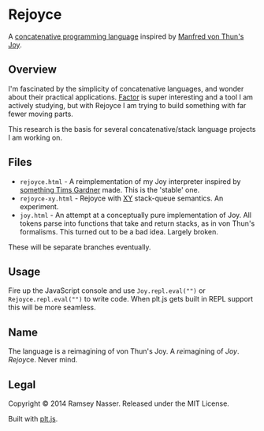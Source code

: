 Rejoyce
=======
A [concatenative programming language](http://en.wikipedia.org/wiki/Concatenative_programming_language) inspired by [Manfred von Thun's Joy](http://en.wikipedia.org/wiki/Joy_(programming_language)).

Overview
--------
I'm fascinated by the simplicity of concatenative languages, and wonder about their practical applications. [Factor](http://factorcode.org/) is super interesting and a tool I am actively studying, but with Rejoyce I am trying to build something with far fewer moving parts.

This research is the basis for several concatenative/stack language projects I am working on.

Files
-----
* `rejoyce.html` - A reimplementation of my Joy interpreter inspired by [something Tims Gardner](http://timsgardner.com/) made. This is the 'stable' one.
* `rejoyce-xy.html` - Rejoyce with [XY](http://nsl.com/k/xy/xy.htm) stack-queue semantics. An experiment.
* `joy.html` - An attempt at a conceptually pure implementation of Joy. All tokens parse into functions that take and return stacks, as in von Thun's formalisms. This turned out to be a bad idea. Largely broken.

These will be separate branches eventually.

Usage
-----
Fire up the JavaScript console and use `Joy.repl.eval("")` or `Rejoyce.repl.eval("")` to write code. When plt.js gets built in REPL support this will be more seamless.

Name
----
The language is a reimagining of von Thun's Joy. A *re*imagining of *Joy*. *Rejoy*ce. Never mind.

Legal
-----
Copyright © 2014 Ramsey Nasser. Released under the MIT License.

Built with [plt.js](https://github.com/nasser/pltjs).